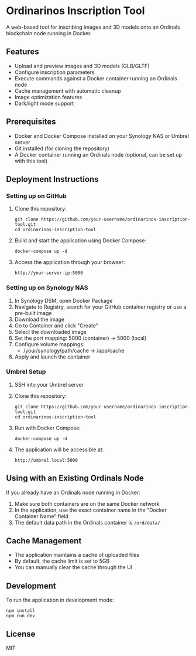 # Ordinarinos Inscription Tool

A web-based tool for inscribing images and 3D models onto an Ordinals blockchain node running in Docker.

## Features

- Upload and preview images and 3D models (GLB/GLTF)
- Configure inscription parameters
- Execute commands against a Docker container running an Ordinals node
- Cache management with automatic cleanup
- Image optimization features
- Dark/light mode support

## Prerequisites

- Docker and Docker Compose installed on your Synology NAS or Umbrel server
- Git installed (for cloning the repository)
- A Docker container running an Ordinals node (optional, can be set up with this tool)

## Deployment Instructions

### Setting up on GitHub

1. Clone this repository:
   ```
   git clone https://github.com/your-username/ordinarinos-inscription-tool.git
   cd ordinarinos-inscription-tool
   ```

2. Build and start the application using Docker Compose:
   ```
   docker-compose up -d
   ```

3. Access the application through your browser:
   ```
   http://your-server-ip:5000
   ```

### Setting up on Synology NAS

1. In Synology DSM, open Docker Package
2. Navigate to Registry, search for your GitHub container registry or use a pre-built image
3. Download the image
4. Go to Container and click "Create"
5. Select the downloaded image
6. Set the port mapping: 5000 (container) -> 5000 (local)
7. Configure volume mappings:
   - /your/synology/path/cache -> /app/cache
8. Apply and launch the container

### Umbrel Setup

1. SSH into your Umbrel server
2. Clone this repository:
   ```
   git clone https://github.com/your-username/ordinarinos-inscription-tool.git
   cd ordinarinos-inscription-tool
   ```

3. Run with Docker Compose:
   ```
   docker-compose up -d
   ```

4. The application will be accessible at:
   ```
   http://umbrel.local:5000
   ```

## Using with an Existing Ordinals Node

If you already have an Ordinals node running in Docker:

1. Make sure both containers are on the same Docker network
2. In the application, use the exact container name in the "Docker Container Name" field
3. The default data path in the Ordinals container is `/ord/data/`

## Cache Management

- The application maintains a cache of uploaded files
- By default, the cache limit is set to 5GB
- You can manually clear the cache through the UI

## Development

To run the application in development mode:

```
npm install
npm run dev
```

## License

MIT